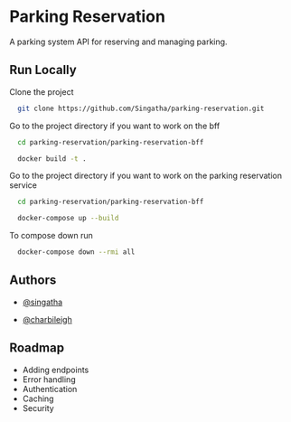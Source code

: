# Parking Reservation

A parking system API for reserving and managing parking.




## Run Locally

Clone the project

```bash
  git clone https://github.com/Singatha/parking-reservation.git
```

Go to the project directory if you want to work on the bff

```bash
  cd parking-reservation/parking-reservation-bff
```

```bash
  docker build -t .
```

Go to the project directory if you want to work on the parking reservation service
```bash
  cd parking-reservation/parking-reservation-bff
```

```bash
  docker-compose up --build
```

To compose down run

```bash
  docker-compose down --rmi all
```
## Authors

- [@singatha](https://www.github.com/singatha)

- [@charbileigh](https://www.github.com/charbileigh)
## Roadmap

- Adding endpoints
- Error handling
- Authentication
- Caching
- Security



